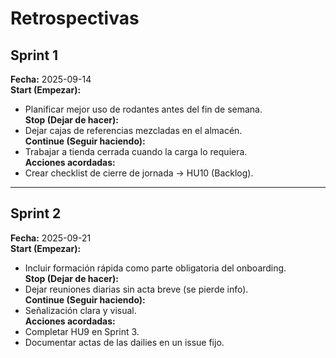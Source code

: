 # Retrospectivas

## Sprint 1
**Fecha:** 2025-09-14  
**Start (Empezar):**
- Planificar mejor uso de rodantes antes del fin de semana.  
**Stop (Dejar de hacer):**
- Dejar cajas de referencias mezcladas en el almacén.  
**Continue (Seguir haciendo):**
- Trabajar a tienda cerrada cuando la carga lo requiera.  
**Acciones acordadas:**
- Crear checklist de cierre de jornada → HU10 (Backlog).  

---

## Sprint 2
**Fecha:** 2025-09-21  
**Start (Empezar):**
- Incluir formación rápida como parte obligatoria del onboarding.  
**Stop (Dejar de hacer):**
- Dejar reuniones diarias sin acta breve (se pierde info).  
**Continue (Seguir haciendo):**
- Señalización clara y visual.  
**Acciones acordadas:**
- Completar HU9 en Sprint 3.  
- Documentar actas de las dailies en un issue fijo.  

